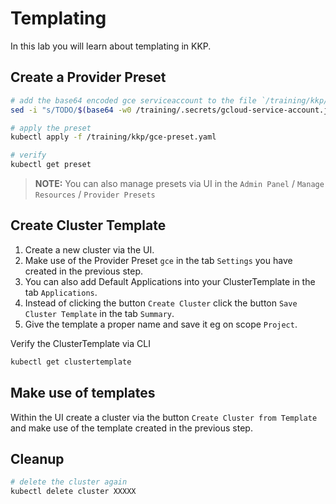 # Templating

In this lab you will learn about templating in KKP.

## Create a Provider Preset

```bash
# add the base64 encoded gce serviceaccount to the file `/training/kkp/gce-preset.yaml`
sed -i "s/TODO/$(base64 -w0 /training/.secrets/gcloud-service-account.json)/g" /training/kkp/gce-preset.yaml

# apply the preset 
kubectl apply -f /training/kkp/gce-preset.yaml

# verify
kubectl get preset
```

>**NOTE:**
>You can also manage presets via UI in the `Admin Panel` / `Manage Resources` / `Provider Presets`

## Create Cluster Template

1. Create a new cluster via the UI.
1. Make use of the Provider Preset `gce` in the tab `Settings` you have created in the previous step.
1. You can also add Default Applications into your ClusterTemplate in the tab `Applications`.
1. Instead of clicking the button `Create Cluster` click the button `Save Cluster Template` in the tab `Summary`.
1. Give the template a proper name and save it eg on scope `Project`.

Verify the ClusterTemplate via CLI

```bash
kubectl get clustertemplate
```

## Make use of templates

Within the UI create a cluster via the button `Create Cluster from Template` and make use of the template created in the previous step.

## Cleanup

```bash
# delete the cluster again
kubectl delete cluster XXXXX 
```
